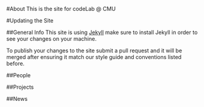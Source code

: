 #About
This is the site for codeLab @ CMU

#Updating the Site

##General Info
This site is using [Jekyll](http://http://jekyllrb.com) make sure to install Jekyll in order to see your changes on your machine.

To publish your changes to the site submit a pull request and it will be merged after ensuring it match our style guide and conventions listed before.

##People

##Projects

##News